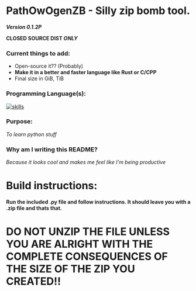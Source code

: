 # PathOwOgenZB - Silly zip bomb tool.
***Version 0.1.2P***

**CLOSED SOURCE DIST *ONLY***

### Current things to add:

* Open-source it?? (Probably)
* **Make it in a better and faster language like Rust or C/CPP**
* Final size in GiB, TiB

### Programming Language(s):

[![skills](https://skillicons.dev/icons?i=python)](https://skillicons.dev)
### Purpose: 

*To learn python stuff*

### Why am I writing this README?

*Because it looks cool and makes me feel like I'm being productive*

# Build instructions:

**Run the included .py file and follow instructions. It should leave you with a <insert name you gave>.zip file and thats that.**

# DO NOT UNZIP THE FILE UNLESS YOU ARE ALRIGHT WITH THE COMPLETE CONSEQUENCES OF THE SIZE OF THE ZIP YOU CREATED!!


